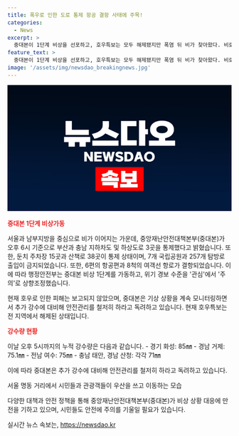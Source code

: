 ```yaml
---
title: 폭우로 인한 도로 통제 항공 결항 사태에 주목!
categories:
  - News
excerpt: >
  중대본이 1단계 비상을 선포하고, 호우특보는 모두 해제됐지만 폭염 뒤 비가 찾아왔다. 비로 인해 특별히 제주와 남부지방에서 통제된 도로가 있으며 항공편과 여객선 운행이 취소되었다. 현재로서는 피해는 없으나 중대본은 안전관리를 강화하기 위해 기상 상황을 계속 모니터링할 계획이다.
feature_text: >
  중대본이 1단계 비상을 선포하고, 호우특보는 모두 해제됐지만 폭염 뒤 비가 찾아왔다. 비로 인해 특별히 제주와 남부지방에서 통제된 도로가 있으며 항공편과 여객선 운행이 취소되었다. 현재로서는 피해는 없으나 중대본은 안전관리를 강화하기 위해 기상 상황을 계속 모니터링할 계획이다.
image: '/assets/img/newsdao_breakingnews.jpg'
---
```


<p><img src="/assets/img/newsdao_breakingnews.jpg" alt="firstkoreanews 속보" /></p>

<p><b><span style="color: #ee2323;">중대본 1단계 비상가동</span></b></p>

<p>서울과 남부지방을 중심으로 비가 이어지는 가운데, 중앙재난안전대책본부(중대본)가 오후 6시 기준으로 부산과 충남 지하차도 및 하상도로 3곳을 통제했다고 밝혔습니다. 또한, 둔치 주차장 15곳과 산책로 38곳이 통제 상태이며, 7개 국립공원과 257개 탐방로 출입이 금지되었습니다. 또한, 6편의 항공편과 8척의 여객선 항로가 결항되었습니다. 이에 따라 행정안전부는 중대본 비상 1단계를 가동하고, 위기 경보 수준을 '관심'에서 '주의'로 상향조정했습니다.</p>

<p>현재 호우로 인한 피해는 보고되지 않았으며, 중대본은 기상 상황을 계속 모니터링하면서 추가 강수에 대비해 안전관리를 철저히 하라고 독려하고 있습니다. 현재 호우특보는 전 지역에서 해제된 상태입니다.</p>

<p><b><span style="color: #ee2323;">강수량 현황</span></b></p>

<p>이날 오후 5시까지의 누적 강수량은 다음과 같습니다.
- 경기 화성: 85㎜
- 경남 거제: 75.1㎜
- 전남 여수: 75㎜
- 충남 태안, 경남 산청: 각각 71㎜</p>

<p>이에 따라 중대본은 추가 강수에 대비해 안전관리를 철저히 하라고 독려하고 있습니다. </p>

<p>서울 명동 거리에서 시민들과 관광객들이 우산을 쓰고 이동하는 모습</p>

<p>다양한 대책과 안전 정책을 통해 중앙재난안전대책본부(중대본)가 비상 상황 대응에 만전을 기하고 있으며, 시민들도 안전에 주의를 기울일 필요가 있습니다.</p>
실시간 뉴스 속보는, <a href="https://newsdao.kr" rel="dofollow">https://newsdao.kr</a>


